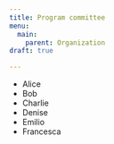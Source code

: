 ```yaml
---
title: Program committee
menu:
  main:
    parent: Organization
draft: true

---
```


* Alice
* Bob
* Charlie
* Denise
* Emilio
* Francesca
